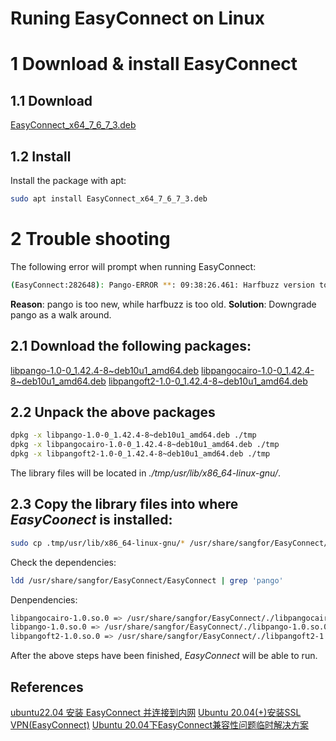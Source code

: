 # Runing EasyConnect on Linux

# 1 Download & install EasyConnect

## 1.1 Download

[EasyConnect_x64_7_6_7_3.deb](http://download.sangfor.com.cn/download/product/sslvpn/pkg/linux_767/EasyConnect_x64_7_6_7_3.deb)

## 1.2 Install

Install the package with apt:

```bash
sudo apt install EasyConnect_x64_7_6_7_3.deb
```

# 2 Trouble shooting

The following error will prompt when running EasyConnect:

```bash
(EasyConnect:282648): Pango-ERROR **: 09:38:26.461: Harfbuzz version too old (1.3.1)
```

**Reason**: pango is too new, while harfbuzz is too old.
**Solution**: Downgrade pango as a walk around.

## 2.1 Download the following packages:

[libpango-1.0-0_1.42.4-8~deb10u1_amd64.deb](https://packages.debian.org/zh-cn/buster/amd64/libpango-1.0-0)
[libpangocairo-1.0-0_1.42.4-8~deb10u1_amd64.deb](https://packages.debian.org/zh-cn/buster/amd64/libpangocairo-1.0-0)
[libpangoft2-1.0-0_1.42.4-8~deb10u1_amd64.deb](https://packages.debian.org/zh-cn/buster/amd64/libpangoft2-1.0-0)

## 2.2 Unpack the above packages

```bash
dpkg -x libpango-1.0-0_1.42.4-8~deb10u1_amd64.deb ./tmp
dpkg -x libpangocairo-1.0-0_1.42.4-8~deb10u1_amd64.deb ./tmp
dpkg -x libpangoft2-1.0-0_1.42.4-8~deb10u1_amd64.deb ./tmp
```

The library files will be located in *./tmp/usr/lib/x86_64-linux-gnu/*.

## 2.3 Copy the library files into where *EasyCoonect* is installed:

```bash
sudo cp .tmp/usr/lib/x86_64-linux-gnu/* /usr/share/sangfor/EasyConnect/
```

Check the dependencies:

```bash
ldd /usr/share/sangfor/EasyConnect/EasyConnect | grep 'pango'
```

Denpendencies:

```bash
libpangocairo-1.0.so.0 => /usr/share/sangfor/EasyConnect/./libpangocairo-1.0.so.0 (0x00007f49e1472000)
libpango-1.0.so.0 => /usr/share/sangfor/EasyConnect/./libpango-1.0.so.0 (0x00007f49e12dc000)
libpangoft2-1.0.so.0 => /usr/share/sangfor/EasyConnect/./libpangoft2-1.0.so.0 (0x00007f49df5fc000)
```

After the above steps have been finished, *EasyConnect* will be able to run.

## References

[ubuntu22.04 安装 EasyConnect 并连接到内网](https://blog.csdn.net/baiyu33/article/details/130630836)
[Ubuntu 20.04(+)安装SSL VPN(EasyConnect)](https://zhuanlan.zhihu.com/p/346325399)
[Ubuntu 20.04下EasyConnect兼容性问题临时解决方案](https://www.cnblogs.com/cocode/p/12890684.html)